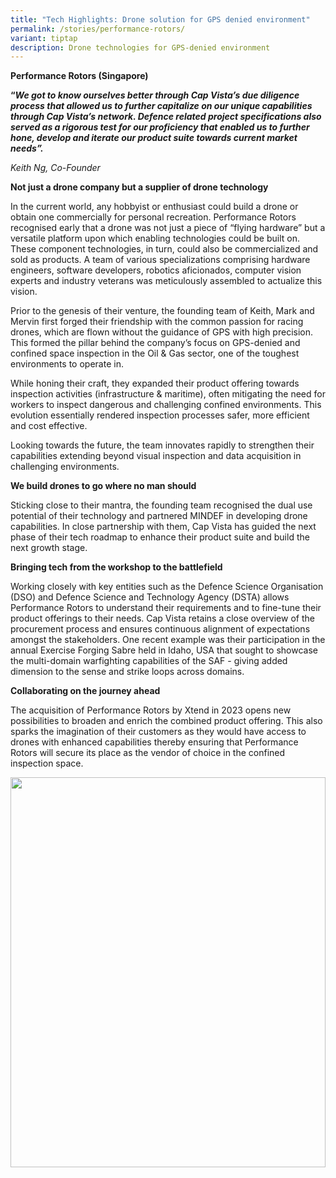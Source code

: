 ```yaml
---
title: "Tech Highlights: Drone solution for GPS denied environment"
permalink: /stories/performance-rotors/
variant: tiptap
description: Drone technologies for GPS-denied environment
---
```

<p><strong>Performance Rotors (Singapore)</strong><br></p><p><strong>“<em>We got to know ourselves better through Cap Vista’s due diligence process that allowed us to further capitalize on our unique capabilities through Cap Vista’s network. Defence related project specifications also served as a rigorous test for our proficiency that enabled us to further hone, develop and iterate our product suite towards current market needs”.</em></strong></p><p><em>Keith Ng, Co-Founder</em></p><p><strong>Not just a drone company but a supplier of drone technology</strong></p><p>In the current world, any hobbyist or enthusiast could build a drone or obtain one commercially for personal recreation. Performance Rotors recognised early that a drone was not just a piece of “flying hardware” but a versatile platform upon which enabling technologies could be built on. These component technologies, in turn, could also be commercialized and sold as products. A team of various specializations comprising hardware engineers, software developers, robotics aficionados, computer vision experts and industry veterans was meticulously assembled to actualize this vision.</p><p>Prior to the genesis of their venture, the founding team of Keith, Mark and Mervin first forged their friendship with the common passion for racing drones, which are flown without the guidance of GPS with high precision. This formed the pillar behind the company’s focus on GPS-denied and confined space inspection in the Oil &amp; Gas sector, one of the toughest environments to operate in.&nbsp;</p><p>While honing their craft, they expanded their product offering towards inspection activities (infrastructure &amp; maritime), often mitigating the need for workers to inspect dangerous and challenging confined environments. This evolution essentially rendered inspection processes safer, more efficient and cost effective.</p><p>Looking towards the future, the team innovates rapidly to strengthen their capabilities extending beyond visual inspection and data acquisition in challenging environments.&nbsp;&nbsp;</p><p><strong>We build drones to go where no man should</strong></p><p>Sticking close to their mantra, the founding team recognised the dual use potential of their technology and partnered MINDEF in developing drone capabilities. In close partnership with them, Cap Vista has guided the next phase of their tech roadmap to enhance their product suite and build the next growth stage.</p><p><strong>Bringing tech from the workshop to the battlefield</strong></p><p>Working closely with key entities such as the Defence Science Organisation (DSO) and Defence Science and Technology Agency (DSTA) allows Performance Rotors to understand their requirements and to fine-tune their product offerings to their needs. Cap Vista retains a close overview of the procurement process and ensures continuous alignment of expectations amongst the stakeholders. One recent example was their participation in the annual Exercise Forging Sabre held in Idaho, USA that sought to showcase the multi-domain warfighting capabilities of the SAF - giving added dimension to the sense and strike loops across domains.</p><p><strong>Collaborating on the journey ahead</strong></p><p>The acquisition of Performance Rotors by Xtend in 2023 opens new possibilities to broaden and enrich the combined product offering. This also sparks the imagination of their customers as they would have access to drones with enhanced capabilities thereby ensuring that Performance Rotors will secure its place as the vendor of choice in the confined inspection space.</p><div class="isomer-image-wrapper"><img style="width: 100%;" height="624" width="554.6772850562019" src="https://lh7-us.googleusercontent.com/ovSwPpbIqlIsZCojzbKDAmacmBtJfoq3jbuGbc7pCwb4aj8G2kR1wSQB4nXyzO2vP1LgsxcY59rXsWvjkMZAKoVdDh94ye7XraHzEqIaGrgL7sTX_vuOu65UySZhJmTeZNX7z29M7c3iDhQDCEi8qwI"></div><p><br></p>